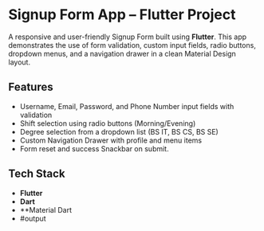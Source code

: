 # Signup Form App – Flutter Project

A responsive and user-friendly Signup Form built using **Flutter**. This app demonstrates the use of form validation, custom input fields, radio buttons, dropdown menus, and a navigation drawer in a clean Material Design layout.

## Features
- Username, Email, Password, and Phone Number input fields with validation
- Shift selection using radio buttons (Morning/Evening)
- Degree selection from a dropdown list (BS IT, BS CS, BS SE)
- Custom Navigation Drawer with profile and menu items
- Form reset and success Snackbar on submit.
## Tech Stack
- **Flutter**
- **Dart**
- **Material Dart
- #output

